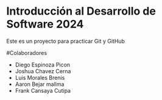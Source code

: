 # Introducción al Desarrollo de Software 2024
Este es un proyecto para practicar Git y GitHub

#Colaboradores
- Diego Espinoza Picon
- Joshua Chavez Cerna
- Luis Morales Brenis
- Aaron Bejar mallma
- Frank Cansaya Cutipa